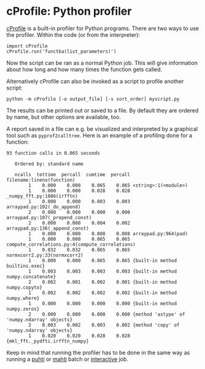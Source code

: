 # cProfile: Python profiler

[cProfile](https://docs.python.org/3.8/library/profile.html#module-cProfile)
is a built-in profiler for Python programs. There are two ways to use the
profiler. Within the code (or from the interpreter):

```
import cProfile
cProfile.run('functba(list_parameters)')
```

Now the script can be ran as a normal Python job. This will give information
about how long and how many times the function gets called.

Alternatively cProfile can also be invoked as a script to profile another
script:

```
python -m cProfile [-o output_file] [-s sort_order] myscript.py
```

The results can be printed out or saved to a file. By default they are ordered
by name, but other options are available, too.

A report saved in a file can e.g. be visualized and interpreted by a
graphical tool such as `pyprof2calltree`. Here is an example of a profiling
done for a function:

```
93 function calls in 0.065 seconds

   Ordered by: standard name

   ncalls  tottime  percall  cumtime  percall filename:lineno(function)
        1    0.000    0.000    0.065    0.065 <string>:1(<module>)
        1    0.000    0.000    0.028    0.028 _numpy_fft.py:1086(irfftn)
        1    0.000    0.000    0.003    0.003 arraypad.py:102(_do_append)
        2    0.000    0.000    0.000    0.000 arraypad.py:107(_prepend_const)
        2    0.000    0.000    0.004    0.002 arraypad.py:136(_append_const)
        1    0.000    0.000    0.008    0.008 arraypad.py:964(pad)
        1    0.000    0.000    0.065    0.065 compute_correlations.py:4(compute_correlations)
        1    0.032    0.032    0.065    0.065 normxcorr2.py:33(normxcorr2)
        1    0.000    0.000    0.065    0.065 {built-in method builtins.exec}
        1    0.003    0.003    0.003    0.003 {built-in method numpy.concatenate}
        2    0.002    0.001    0.002    0.001 {built-in method numpy.copyto}
        1    0.002    0.002    0.002    0.002 {built-in method numpy.where}
        1    0.000    0.000    0.000    0.000 {built-in method numpy.zeros}
        2    0.000    0.000    0.000    0.000 {method 'astype' of 'numpy.ndarray' objects}
        2    0.003    0.002    0.003    0.002 {method 'copy' of 'numpy.ndarray' objects}
        1    0.020    0.020    0.028    0.028 {mkl_fft._pydfti.irfftn_numpy}
```

Keep in mind that running the profiler has to be done in the same way as
running a [puhti](running/example-job-scripts-puhti.md)  or [mahti](running/example-job-scripts-mahti.md) batch or
[interactive](running/interactive-usage.md) job.
